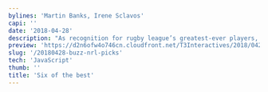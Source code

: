 ```yaml
---
bylines: 'Martin Banks, Irene Sclavos'
capi: ''
date: '2018-04-28'
description: "As recognition for rugby league’s greatest-ever players, the NRL Hall of Fame will this year induct six new players. The six champions, who will join the 100 Greats named 10 years ago in the Hall of Fame, will be selected from this enviable list of 25 players."
preview: 'https://d2n6ofw4o746cn.cloudfront.net/T3Interactives/2018/0427_nrl_hall_of_fame/_BUILD/PROD/preview.html'
slug: '/20180428-buzz-nrl-picks'
tech: 'JavaScript'
thumb: ''
title: 'Six of the best'
---
```

